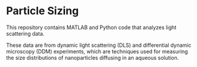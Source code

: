 # Particle Sizing

This repository contains MATLAB and Python code that analyzes light scattering data.

These data are from dynamic light scattering (DLS) and differential dynamic microscopy (DDM) experiments, which are techniques used for measuring the size distributions of nanoparticles diffusing in an aqueous solution.
